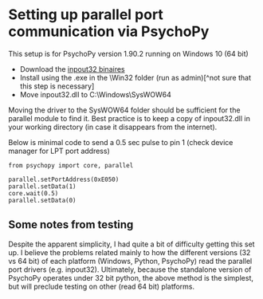 # Setting up parallel port communication via PsychoPy
This setup is for PsychoPy version 1.90.2 running on Windows 10 (64 bit)

- Download the [inpout32 binaires](http://www.highrez.co.uk/scripts/download.asp?package=InpOutBinaries)
- Install using the .exe in the \Win32 folder (run as admin)[^not sure that this step is necessary]
- Move inpout32.dll to C:\Windows\SysWOW64

Moving the driver to the SysWOW64 folder should be sufficient for the parallel module to find it. Best practice is to keep a copy of inpout32.dll in your working directory (in case it disappears from the internet).

Below is minimal code to send a 0.5 sec pulse to pin 1 (check device manager for LPT port address)

```
from psychopy import core, parallel

parallel.setPortAddress(0xE050)
parallel.setData(1)
core.wait(0.5)
parallel.setData(0)
```

## Some notes from testing
Despite the apparent simplicity, I had quite a bit of difficulty getting this set up. I believe the problems related mainly to how the different versions (32 vs 64 bit) of each platform (Windows, Python, PsychoPy) read the parallel port drivers (e.g. inpout32). Ultimately, because the standalone version of PsychoPy operates under 32 bit python, the above method is the simplest, but will preclude testing on other (read 64 bit) platforms. 

